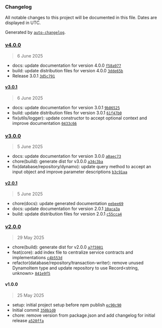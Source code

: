 ### Changelog

All notable changes to this project will be documented in this file. Dates are displayed in UTC.

Generated by [`auto-changelog`](https://github.com/CookPete/auto-changelog).

### [v4.0.0](https://github.com/atolini/cloud-adapter-kit/compare/v3.0.1...v4.0.0)

> 6 June 2025

- docs: update documentation for version 4.0.0 [`f58a977`](https://github.com/atolini/cloud-adapter-kit/commit/f58a977632e52b7bba9e7503ece1894ec4899713)
- build: update distribution files for version 4.0.0 [`3dde65b`](https://github.com/atolini/cloud-adapter-kit/commit/3dde65b1bf34a9103a9caa32719f7e2cc97fe7dd)
- Release 3.0.1 [`3d5c791`](https://github.com/atolini/cloud-adapter-kit/commit/3d5c791d31b3801eb455ae043fb843867842b47a)

#### [v3.0.1](https://github.com/atolini/cloud-adapter-kit/compare/v3.0.0...v3.0.1)

> 6 June 2025

- docs: update documentation for version 3.0.1 [`9b86525`](https://github.com/atolini/cloud-adapter-kit/commit/9b8652534893de8eef342a5cef6e2accb70483ae)
- build: update distribution files for version 3.0.1 [`61f47b0`](https://github.com/atolini/cloud-adapter-kit/commit/61f47b0120e70dad9e114c11ac48de11f3d0ee54)
- fix(utils/logger): update constructor to accept optional context and improve documentation [`0433c66`](https://github.com/atolini/cloud-adapter-kit/commit/0433c6602c0e46b83e44069d9f1e2ac6db21200e)

### [v3.0.0](https://github.com/atolini/cloud-adapter-kit/compare/v2.0.1...v3.0.0)

> 5 June 2025

- docs: update documentation for version 3.0.0 [`a0aec73`](https://github.com/atolini/cloud-adapter-kit/commit/a0aec73d493e1ee7d28c00c140d9bfbd8c3dd904)
- chore(build): generate dist for v3.0.0 [`a34c3ba`](https://github.com/atolini/cloud-adapter-kit/commit/a34c3baf0b2161aa2c4ed5d4b94bcfd8772d4c1c)
- fix(database/repository/dynamo): update query method to accept an input object and improve parameter descriptions [`b3c91aa`](https://github.com/atolini/cloud-adapter-kit/commit/b3c91aab3b441a6a48bfd34d6400fb46043c15dc)

#### [v2.0.1](https://github.com/atolini/cloud-adapter-kit/compare/v2.0.0...v2.0.1)

> 5 June 2025

- chore(docs): update generated documentation [`eebee69`](https://github.com/atolini/cloud-adapter-kit/commit/eebee699af56c178545ef91f1964ad08da12cb68)
- docs: update documentation for version 2.0.1 [`10aca3a`](https://github.com/atolini/cloud-adapter-kit/commit/10aca3a7f6172e4d7d6a7d7e564af8bb340da589)
- build: update distribution files for version 2.0.1 [`c55cca4`](https://github.com/atolini/cloud-adapter-kit/commit/c55cca494697efef641306865a57d90d8c905329)

### [v2.0.0](https://github.com/atolini/cloud-adapter-kit/compare/v1.0.0...v2.0.0)

> 29 May 2025

- chore(build): generate dist for v2.0.0 [`a7f5981`](https://github.com/atolini/cloud-adapter-kit/commit/a7f5981c933a2caff9da3452888eb91f9c38c38f)
- feat(core): add index file to centralize service contracts and implementations [`c4b553d`](https://github.com/atolini/cloud-adapter-kit/commit/c4b553d8f35c3818b6a1f6229cb150a8ac00515a)
- refactor(database/repository/transaction-writer): remove unused DynamoItem type and update repository to use Record&lt;string, unknown&gt; [`841e9f5`](https://github.com/atolini/cloud-adapter-kit/commit/841e9f5d96309e32609458b4858a33c64159afec)

#### v1.0.0

> 25 May 2025

- setup: initial project setup before npm publish [`ec90c90`](https://github.com/atolini/cloud-adapter-kit/commit/ec90c902a76df0d4d9c6550c84af24589d5059e8)
- Initial commit [`350b1d0`](https://github.com/atolini/cloud-adapter-kit/commit/350b1d014c8bbb3d7af8d27a47a7c4195a0420cf)
- chore: remove version from package.json and add changelog for initial release [`a520ffa`](https://github.com/atolini/cloud-adapter-kit/commit/a520ffa1e1c889612e064279cbb85d838af758c6)
